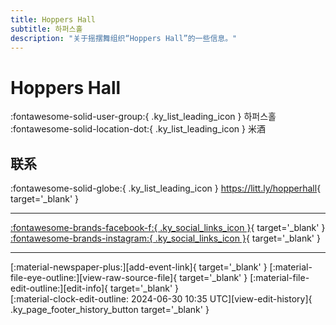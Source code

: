 ```yaml
---
title: Hoppers Hall
subtitle: 하퍼스홀
description: "关于摇摆舞组织“Hoppers Hall”的一些信息。"
---
```


# Hoppers Hall

:fontawesome-solid-user-group:{ .ky_list_leading_icon } 하퍼스홀  
:fontawesome-solid-location-dot:{ .ky_list_leading_icon } 米酒  


## 联系

:fontawesome-solid-globe:{ .ky_list_leading_icon } <https://litt.ly/hopperhall>{ target='_blank' }  

---

 [:fontawesome-brands-facebook-f:{ .ky_social_links_icon }](https://www.facebook.com/하퍼스홀){ target='_blank' } [:fontawesome-brands-instagram:{ .ky_social_links_icon }](https://instagram.com/hoppershall){ target='_blank' }

---

<div class="ky_page_footer" markdown>
<div class="ky_page_footer_trailing" markdown="span">
[:material-newspaper-plus:][add-event-link]{ target='_blank' }
[:material-file-eye-outline:][view-raw-source-file]{ target='_blank' }
[:material-file-edit-outline:][edit-info]{ target='_blank' }
</div>
<div class="ky_page_footer_leading" markdown="span">
[:material-clock-edit-outline: 2024-06-30 10:35 UTC][view-edit-history]{ .ky_page_footer_history_button target='_blank' }
</div>
</div>

[add-event-link]: https://github.com/swingdance/events/issues/new?assignees=&labels=add+event&projects=&template=02-add_entity.yml&title=%5Bkr%5D%20%3CName%3E&region=kr&province=Cheongju&city=Cheongju&org_id=hoppers-hall "添加活动"
[view-raw-source-file]: https://github.com/swingdance/orgs/blob/main/kr/hoppers-hall.json "查看原始源文件"
[edit-info]: https://github.com/swingdance/orgs/issues/new?assignees=&labels=update+org&projects=&template=03-update_entity.yml&title=%5Bkr%5D%20Hoppers%20Hall&region=kr&id=hoppers-hall&name=Hoppers%20Hall "编辑信息"

[view-edit-history]: https://github.com/swingdance/orgs/commits/main/kr/hoppers-hall.json "查看编辑历史"
